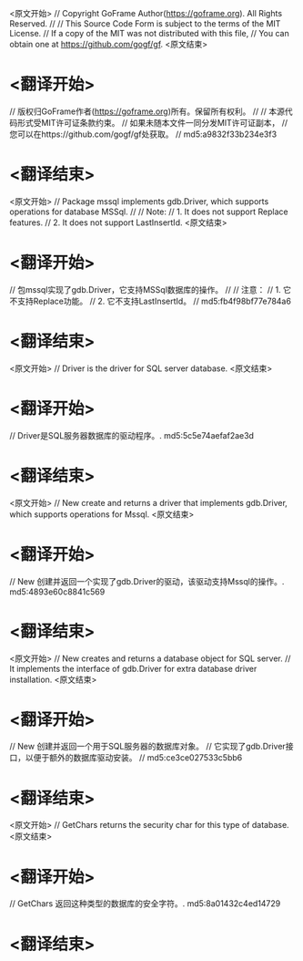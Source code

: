 
<原文开始>
// Copyright GoFrame Author(https://goframe.org). All Rights Reserved.
//
// This Source Code Form is subject to the terms of the MIT License.
// If a copy of the MIT was not distributed with this file,
// You can obtain one at https://github.com/gogf/gf.
<原文结束>

# <翻译开始>
// 版权归GoFrame作者(https://goframe.org)所有。保留所有权利。
//
// 本源代码形式受MIT许可证条款约束。
// 如果未随本文件一同分发MIT许可证副本，
// 您可以在https://github.com/gogf/gf处获取。
// md5:a9832f33b234e3f3
# <翻译结束>


<原文开始>
// Package mssql implements gdb.Driver, which supports operations for database MSSql.
//
// Note:
// 1. It does not support Replace features.
// 2. It does not support LastInsertId.
<原文结束>

# <翻译开始>
// 包mssql实现了gdb.Driver，它支持MSSql数据库的操作。
//
// 注意：
// 1. 它不支持Replace功能。
// 2. 它不支持LastInsertId。
// md5:fb4f98bf77e784a6
# <翻译结束>


<原文开始>
// Driver is the driver for SQL server database.
<原文结束>

# <翻译开始>
// Driver是SQL服务器数据库的驱动程序。. md5:5c5e74aefaf2ae3d
# <翻译结束>


<原文开始>
// New create and returns a driver that implements gdb.Driver, which supports operations for Mssql.
<原文结束>

# <翻译开始>
// New 创建并返回一个实现了gdb.Driver的驱动，该驱动支持Mssql的操作。. md5:4893e60c8841c569
# <翻译结束>


<原文开始>
// New creates and returns a database object for SQL server.
// It implements the interface of gdb.Driver for extra database driver installation.
<原文结束>

# <翻译开始>
// New 创建并返回一个用于SQL服务器的数据库对象。
// 它实现了gdb.Driver接口，以便于额外的数据库驱动安装。
// md5:ce3ce027533c5bb6
# <翻译结束>


<原文开始>
// GetChars returns the security char for this type of database.
<原文结束>

# <翻译开始>
// GetChars 返回这种类型的数据库的安全字符。. md5:8a01432c4ed14729
# <翻译结束>

